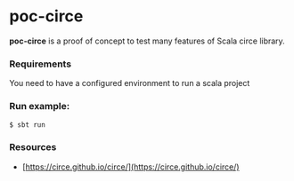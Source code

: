 # poc-circe
**poc-circe** is a proof of concept to test many features of Scala circe library.


### Requirements
You need to have a configured environment to run a scala project

### Run example:

```bash
$ sbt run
```

### Resources
- [https://circe.github.io/circe/](https://circe.github.io/circe/)